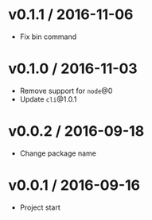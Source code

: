 v0.1.1 / 2016-11-06
==================

  * Fix bin command

v0.1.0 / 2016-11-03
==================

  * Remove support for `node`@0
  * Update `cli`@1.0.1

v0.0.2 / 2016-09-18
==================

  * Change package name

v0.0.1 / 2016-09-16
==================

  * Project start
